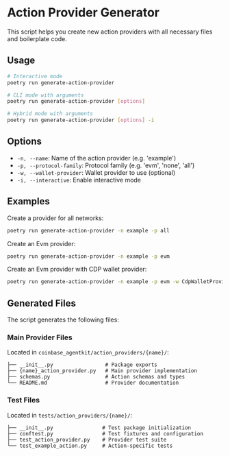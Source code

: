 # Action Provider Generator

This script helps you create new action providers with all necessary files and boilerplate code.

## Usage

```bash
# Interactive mode
poetry run generate-action-provider

# CLI mode with arguments
poetry run generate-action-provider [options]

# Hybrid mode with arguments
poetry run generate-action-provider [options] -i
```

## Options

- `-n, --name`: Name of the action provider (e.g. 'example')
- `-p, --protocol-family`: Protocol family (e.g. 'evm', 'none', 'all')
- `-w, --wallet-provider`: Wallet provider to use (optional)
- `-i, --interactive`: Enable interactive mode

## Examples

Create a provider for all networks:

```bash
poetry run generate-action-provider -n example -p all
```

Create an Evm provider:

```bash
poetry run generate-action-provider -n example -p evm
```

Create an Evm provider with CDP wallet provider:

```bash
poetry run generate-action-provider -n example -p evm -w CdpWalletProvider
```

## Generated Files

The script generates the following files:

### Main Provider Files

Located in `coinbase_agentkit/action_providers/{name}/`:

```
├── __init__.py                 # Package exports
├── {name}_action_provider.py   # Main provider implementation
├── schemas.py                  # Action schemas and types
└── README.md                   # Provider documentation
```

### Test Files

Located in `tests/action_providers/{name}/`:

```
├── __init__.py                # Test package initialization
├── conftest.py                # Test fixtures and configuration
├── test_action_provider.py    # Provider test suite
└── test_example_action.py     # Action-specific tests
```
